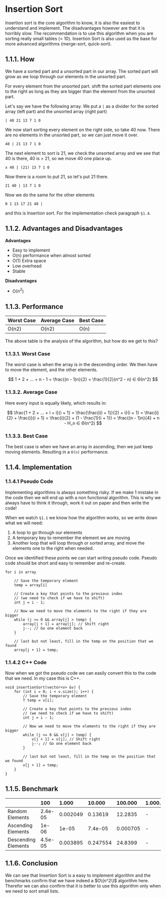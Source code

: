 # Insertion Sort

Insertion sort is the core algorithm to know, it is also the easiest to understand and implement. The disadvantages however are that it is horribly slow. The recommendation is to use this algorithm when you are sorting really small tables \(&lt; 10\). Insertion Sort is also used as the base for more advanced algorithms \(merge-sort, quick-sort\).

## 1.1.1. How

We have a sorted part and a unsorted part in our array. The sorted part will grow as we loop through our elements in the unsorted part.

For every element from the unsorted part. shift the sorted part elements one to the right as long as they are bigger than the element from the unsorted part.

Let's say we have the following array. We put a `|` as a divider for the sorted array \(left part\) and the unsorted array \(right part\)

```text
| 40 21 13 7 1 0
```

We now start sorting every element on the right side, so take 40 now. There are no elements in the unsorted part, so we can just move it over.

```text
40 | 21 13 7 1 0
```

The next element to sort is 21, we check the unsorted array and we see that 40 is there, 40 is &gt; 21, so we move 40 one place up.

```text
x 40 | (21) 13 7 1 0
```

Now there is a room to put 21, so let's put 21 there.

```text
21 40 | 13 7 1 0
```

Now we do the same for the other elements

```text
0 1 13 17 21 40 |
```

and this is Insertion sort. For the implementation check paragraph `§1.4`.

## 1.1.2. Advantages and Disadvantages

**Advantages**

* Easy to implement
* O\(n\) performance when almost sorted
* O\(1\) Extra space
* Low overhead
* Stable

**Disadvantages**

* O\($n^2$\)

## 1.1.3. Performance

| Worst Case | Average Case | Best Case |
| :--- | :--- | :--- |
| O\(n2\) | O\(n2\) | O\(n\) |

The above table is the analysis of the algorithm, but how do we get to this?

### 1.1.3.1. Worst Case

The worst case is when the array is in the descending order. We then have to move the element, and the other elements.

$$
1 + 2 + ... + n - 1 = \frac{(n - 1)n}{2} = \frac{1}{2}(n^2 - n) ∈ Θ(n^2)
$$

### 1.1.3.2. Average Case

Here every input is equally likely, which results in:

$$
\frac{1 + 2 + ... + i + i}{i + 1} = \frac{\frac{i(i + 1)}{2} + i}{i + 1} = \frac{i}{2} + \frac{i}{i + 1} = \frac{i}{2} + (1 - \frac{1}{i + 1}) = \frac{(n - 1)n}{4} + n - H_n ∈ Θ(n^2)
$$

### 1.1.3.3. Best Case

The best case is when we have an array in ascending, then we just keep moving elements. Resulting in a `O(n)` performance.

## 1.1.4. Implementation

### 1.1.4.1 Pseudo Code

Implementing algorithms is always something risky. If we make 1 mistake in the code then we will end up with a non functional algorithm. This is why we always have to think it through, work it out on paper and then write the code!

When we watch `§1.1` we know how the algorithm works, so we write down what we will need:

1. A loop to go through our elements
2. A temporary key to remember the element we are moving
3. Another loop that will loop through or sorted array, and move the elements one to the right when needed.

Once we identified these points we can start writing pseudo code. Pseudo code should be short and easy to remember and re-create.

```text
for i in array

    // Save the temporary element
    temp = array[i]

    // Create a key that points to the previous index
    // (we need to check if we have to shift)
    int j = i - 1;

    // Now we need to move the elements to the right if they are bigger
    while (j >= 0 && array[j] > temp) {
        array[j + 1] = array[j]; // Shift right
        j--; // Go one element back
    }

    // last but not least, fill in the temp on the position that we found
    array[j + 1] = temp;
```

### 1.1.4.2 C++ Code

Now when we got the pseudo code we can easily convert this to the code that we need. In my case this is C++.

```text
void insertionSort(vector<v> &v) {
    for (int i = 0; i < v.size(); i++) {
        // Save the temporary element
        T temp = v[i];

        // Create a key that points to the previous index
        // (we need to check if we have to shift)
        int j = i - 1;

        // Now we need to move the elements to the right if they are bigger
        while (j >= 0 && v[j] > temp) {
            v[j + 1] = v[j]; // Shift right
            j--; // Go one element back
        }

        // last but not least, fill in the temp on the position that we found
        v[j + 1] = temp;
    }
}
```

## 1.1.5. Benchmark

|  | 100 | 1.000 | 10.000 | 100.000 | 1.000.000 |
| :--- | :--- | :--- | :--- | :--- | :--- |
| Random Elements | 2.4e-05 | 0.002049 | 0.13619 | 12.2835 | - |
| Ascending Elements | 1e-06 | 1e-05 | 7.4e-05 | 0.000705 | - |
| Descending Elements | 4.5e-05 | 0.003895 | 0.247554 | 24.8399 | - |

## 1.1.6. Conclusion

We can see that Insertion Sort is a easy to implement algorithm and the benchmarks confirm that we have indeed a $O\(n^2\)$ algorithm here. Therefor we can also confirm that it is better to use this algorithm only when we need to sort small lists.

